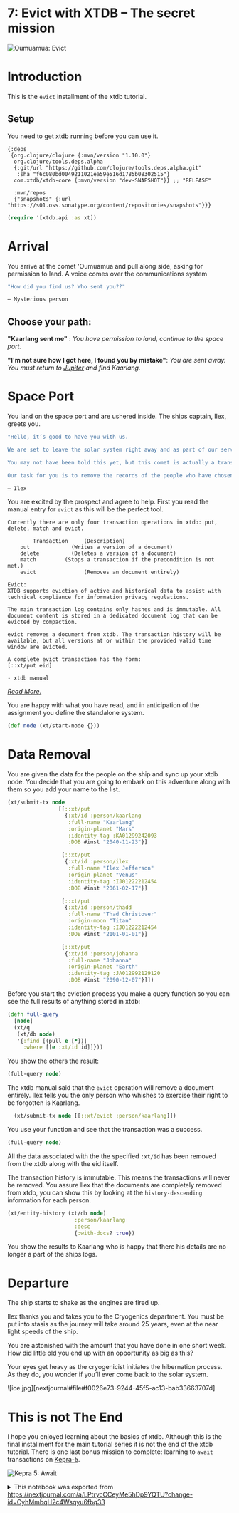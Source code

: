 # 7: Evict with XTDB – The secret mission

![Oumuamua: Evict](https://github.com/xtdb/xtdb-tutorial/raw/main/images/7a-evict-meteor-title.png)

# Introduction

This is the `evict` installment of the xtdb tutorial.

## Setup

You need to get xtdb running before you can use it.

```edn no-exec id=ffcf0396-b3f9-40e6-a0c2-654401879781
{:deps
 {org.clojure/clojure {:mvn/version "1.10.0"}
  org.clojure/tools.deps.alpha
  {:git/url "https://github.com/clojure/tools.deps.alpha.git"
   :sha "f6c080bd0049211021ea59e516d1785b08302515"}
  com.xtdb/xtdb-core {:mvn/version "dev-SNAPSHOT"}} ;; "RELEASE"

  :mvn/repos
  {"snapshots" {:url "https://s01.oss.sonatype.org/content/repositories/snapshots"}}}
```

```clojure id=35dc65e9-f458-4e32-9a59-1af72cd12a78
(require '[xtdb.api :as xt])
```

# Arrival

You arrive at the comet 'Oumuamua and pull along side, asking for permission to land. A voice comes over the communications system

```clojure no-exec id=a86efe70-c896-4cc1-ad16-2bdc46cb01b2
"How did you find us? Who sent you??"

— Mysterious person
```

## Choose your path:

**"Kaarlang sent me"** : *You have permission to land, continue to the space port.*

**"I'm not sure how I got here, I found you by mistake"**: *You are sent away. You must return to [Jupiter](https://nextjournal.com/xtdb-tutorial/delete) and find Kaarlang.*

# Space Port

You land on the space port and are ushered inside. The ships captain, Ilex, greets you.

```clojure no-exec id=223ddbe8-8eed-4e69-ae1c-57f484971dcb
"Hello, it’s good to have you with us.

We are set to leave the solar system right away and as part of our service we offer people the right to be forgotten. Some are not worried that their information is kept here, however others want there to be no personal data left behind.

You may not have been told this yet, but this comet is actually a transportation vessel. It will take us to the star system Gilese 667C which is home to intelligent life far superior to our own. We all are hoping to find opportunities beyond our wildest dreams. All records of this transportation vessel and any life outside of the solar system are heavily monitored and wiped in the interest of preserving the normal technological advancement of the Human race. This means we know little of the beings we are going to meet.

Our task for you is to remove the records of the people who have chosen to be forgotten here."

— Ilex
```

You are excited by the prospect and agree to help. First you read the manual entry for `evict` as this will be the perfect tool.

```custom no-exec id=4ec8e24c-39cf-4080-be97-3de19d78af04
Currently there are only four transaction operations in xtdb: put, delete, match and evict.

		Transaction 	(Description)
    put    		   	(Writes a version of a document)
    delete    		(Deletes a version of a document)
    match         (Stops a transaction if the precondition is not met.)
    evict    			(Removes an document entirely)

Evict:
XTDB supports eviction of active and historical data to assist with technical compliance for information privacy regulations.

The main transaction log contains only hashes and is immutable. All document content is stored in a dedicated document log that can be evicted by compaction.

evict removes a document from xtdb. The transaction history will be available, but all versions at or within the provided valid time window are evicted.

A complete evict transaction has the form:
[::xt/put eid]

- xtdb manual
```

*[Read More.](https://xtdb.com/reference/transactions.html#evict)*

You are happy with what you have read, and in anticipation of the assignment you define the standalone system.

```clojure id=2bdeaaa6-3672-48c1-bbc7-aa5d05fd1153
(def node (xt/start-node {}))
```

# Data Removal

You are given the data for the people on the ship and sync up your xtdb node. You decide that you are going to embark on this adventure along with them so you add your name to the list.

```clojure id=950de198-0847-4b3b-bd24-1d1300a30158
(xt/submit-tx node
                [[::xt/put
                  {:xt/id :person/kaarlang
                   :full-name "Kaarlang"
                   :origin-planet "Mars"
                   :identity-tag :KA01299242093
                   :DOB #inst "2040-11-23"}]

                 [::xt/put
                  {:xt/id :person/ilex
                   :full-name "Ilex Jefferson"
                   :origin-planet "Venus"
                   :identity-tag :IJ01222212454
                   :DOB #inst "2061-02-17"}]

                 [::xt/put
                  {:xt/id :person/thadd
                   :full-name "Thad Christover"
                   :origin-moon "Titan"
                   :identity-tag :IJ01222212454
                   :DOB #inst "2101-01-01"}]

                 [::xt/put
                  {:xt/id :person/johanna
                   :full-name "Johanna"
                   :origin-planet "Earth"
                   :identity-tag :JA012992129120
                   :DOB #inst "2090-12-07"}]])
```

Before you start the eviction process you make a query function so you can see the full results of anything stored in xtdb:

```clojure id=99b0dd9c-d5cb-4c34-8a77-d71f941e97cd
(defn full-query
  [node]
  (xt/q
   (xt/db node)
   '{:find [(pull e [*])]
     :where [[e :xt/id id]]}))
```

You show the others the result:

```clojure id=9aaf2276-94b6-4c1e-a4e2-716c1dc3d7c3
(full-query node)
```

The xtdb manual said that the `evict` operation will remove a document entirely. Ilex tells you the only person who whishes to exercise their right to be forgotten is Kaarlang.

```clojure id=188a6bc3-288a-4a96-b18d-bdbe893c7bcb
  (xt/submit-tx node [[::xt/evict :person/kaarlang]])
```

You use your function and see that the transaction was a success.

```clojure id=c8c2c663-6436-429b-8125-70350b4302e3
(full-query node)
```

All the data associated with the the specified `:xt/id` has been removed from the xtdb along with the eid itself.

The transaction history is immutable. This means the transactions will never be removed. You assure Ilex that the documents are completely removed from xtdb, you can show this by looking at the `history-descending` information for each person.

```clojure id=00a1bb7a-46dc-4455-ba90-a50c485f7e46
(xt/entity-history (xt/db node)
                     :person/kaarlang
                     :desc
                     {:with-docs? true})
```

You show the results to Kaarlang who is happy that there his details are no longer a part of the ships logs.

# Departure

The ship starts to shake as the engines are fired up.

Ilex thanks you and takes you to the Cryogenics department. You must be put into stasis as the journey will take around 25 years, even at the near light speeds of the ship.

You are astonished with the amount that you have done in one short week. How did little old you end up with an opportunity as big as this?

Your eyes get heavy as the cryogenicist initiates the hibernation process. As they do, you wonder if you’ll ever come back to the solar system.

![ice.jpg][nextjournal#file#f0026e73-9244-45f5-ac13-bab33663707d]

# This is not The End

I hope you enjoyed learning about the basics of xtdb. Although this is the final installment for the main tutorial series it is not the end of the xtdb tutorial. There is one last bonus mission to complete: learning to `await` transactions on [Kepra-5](https://nextjournal.com/xtdb-tutorial/await).

![Kepra 5: Await](https://github.com/xtdb/xtdb-tutorial/raw/main/images/7b-await-kepra5.png)


<details id="com.nextjournal.article">
<summary>This notebook was exported from <a href="https://nextjournal.com/a/LPtrycCCeyMe5hDp9YQTU?change-id=CyhMmbqH2c4Wsqyu6fbq33">https://nextjournal.com/a/LPtrycCCeyMe5hDp9YQTU?change-id=CyhMmbqH2c4Wsqyu6fbq33</a></summary>

```edn nextjournal-metadata
{:article
 {:settings nil,
  :nodes
  {"00a1bb7a-46dc-4455-ba90-a50c485f7e46"
   {:compute-ref #uuid "5b7ccd91-a5eb-435d-81a7-e9274983b4e6",
    :exec-duration 50,
    :id "00a1bb7a-46dc-4455-ba90-a50c485f7e46",
    :kind "code",
    :output-log-lines {},
    :refs (),
    :runtime [:runtime "80403b0a-1226-48ff-9bcc-624ed02e3635"]},
   "188a6bc3-288a-4a96-b18d-bdbe893c7bcb"
   {:compute-ref #uuid "b49a2b0a-e7d5-474d-bc5b-a13f84a54258",
    :exec-duration 46,
    :id "188a6bc3-288a-4a96-b18d-bdbe893c7bcb",
    :kind "code",
    :output-log-lines {},
    :refs (),
    :runtime [:runtime "80403b0a-1226-48ff-9bcc-624ed02e3635"]},
   "223ddbe8-8eed-4e69-ae1c-57f484971dcb"
   {:id "223ddbe8-8eed-4e69-ae1c-57f484971dcb",
    :kind "code-listing",
    :name "Ship Captain"},
   "2bdeaaa6-3672-48c1-bbc7-aa5d05fd1153"
   {:compute-ref #uuid "ce645546-3408-48a2-8493-9df4d43771ed",
    :exec-duration 7791,
    :id "2bdeaaa6-3672-48c1-bbc7-aa5d05fd1153",
    :kind "code",
    :output-log-lines {},
    :refs (),
    :runtime [:runtime "80403b0a-1226-48ff-9bcc-624ed02e3635"]},
   "35dc65e9-f458-4e32-9a59-1af72cd12a78"
   {:compute-ref #uuid "aa535970-b502-4239-a928-b70413014d99",
    :exec-duration 12201,
    :id "35dc65e9-f458-4e32-9a59-1af72cd12a78",
    :kind "code",
    :output-log-lines {},
    :refs (),
    :runtime [:runtime "80403b0a-1226-48ff-9bcc-624ed02e3635"]},
   "4ec8e24c-39cf-4080-be97-3de19d78af04"
   {:custom-language "txt",
    :id "4ec8e24c-39cf-4080-be97-3de19d78af04",
    :kind "code-listing",
    :name "xtdb Manual"},
   "6e1e3414-7ad4-42fa-ace0-6939985e69e2"
   {:id "6e1e3414-7ad4-42fa-ace0-6939985e69e2",
    :kind "file",
    :layout :normal},
   "80403b0a-1226-48ff-9bcc-624ed02e3635"
   {:environment
    [:environment
     {:article/nextjournal.id
      #uuid "5b45eb52-bad4-413d-9d7f-b2b573a25322",
      :change/nextjournal.id
      #uuid "5cd52af1-7a79-4804-a169-d6ffcdb6eb7a",
      :node/id "0ae15688-6f6a-40e2-a4fa-52d81371f733"}],
    :id "80403b0a-1226-48ff-9bcc-624ed02e3635",
    :kind "runtime",
    :language "clojure",
    :type :nextjournal,
    :runtime/mounts
    [{:src [:node "ffcf0396-b3f9-40e6-a0c2-654401879781"],
      :dest "/deps.edn"}]},
   "82b75d0b-67f2-4bc2-a36a-5bd2051e1807"
   {:id "82b75d0b-67f2-4bc2-a36a-5bd2051e1807", :kind "file"},
   "8480e0d0-9ad2-440a-a7cb-6bebb50f77d8"
   {:compute-ref #uuid "2ccdf133-dafd-4f2b-be6e-c2f242798100",
    :exec-duration 43,
    :id "8480e0d0-9ad2-440a-a7cb-6bebb50f77d8",
    :kind "code",
    :output-log-lines {},
    :refs (),
    :runtime [:runtime "80403b0a-1226-48ff-9bcc-624ed02e3635"]},
   "950de198-0847-4b3b-bd24-1d1300a30158"
   {:compute-ref #uuid "d2c7534e-fb26-45e5-b676-c0600e102d77",
    :exec-duration 359,
    :id "950de198-0847-4b3b-bd24-1d1300a30158",
    :kind "code",
    :output-log-lines {},
    :refs (),
    :runtime [:runtime "80403b0a-1226-48ff-9bcc-624ed02e3635"]},
   "99b0dd9c-d5cb-4c34-8a77-d71f941e97cd"
   {:compute-ref #uuid "bc949a24-d4d2-4c92-ae9a-61347d13dd14",
    :exec-duration 69,
    :id "99b0dd9c-d5cb-4c34-8a77-d71f941e97cd",
    :kind "code",
    :output-log-lines {},
    :refs (),
    :runtime [:runtime "80403b0a-1226-48ff-9bcc-624ed02e3635"]},
   "9aaf2276-94b6-4c1e-a4e2-716c1dc3d7c3"
   {:compute-ref #uuid "0ba83de0-427a-415a-95f6-a016b584c595",
    :exec-duration 283,
    :id "9aaf2276-94b6-4c1e-a4e2-716c1dc3d7c3",
    :kind "code",
    :output-log-lines {},
    :refs (),
    :runtime [:runtime "80403b0a-1226-48ff-9bcc-624ed02e3635"]},
   "a86efe70-c896-4cc1-ad16-2bdc46cb01b2"
   {:id "a86efe70-c896-4cc1-ad16-2bdc46cb01b2",
    :kind "code-listing",
    :name "Top secret security"},
   "c8c2c663-6436-429b-8125-70350b4302e3"
   {:compute-ref #uuid "48509611-2e6b-43d5-a912-fed534082385",
    :exec-duration 96,
    :id "c8c2c663-6436-429b-8125-70350b4302e3",
    :kind "code",
    :output-log-lines {},
    :refs (),
    :runtime [:runtime "80403b0a-1226-48ff-9bcc-624ed02e3635"]},
   "f0026e73-9244-45f5-ac13-bab33663707d"
   {:id "f0026e73-9244-45f5-ac13-bab33663707d", :kind "file"},
   "ffcf0396-b3f9-40e6-a0c2-654401879781"
   {:id "ffcf0396-b3f9-40e6-a0c2-654401879781",
    :kind "code-listing",
    :name "deps.edn"}},
  :nextjournal/id #uuid "02b53d9b-fbfd-4709-92f8-3de9201154f3",
  :article/change
  {:nextjournal/id #uuid "60ff0c45-65f9-45eb-b08b-f980bbc25e06"}}}

```
</details>
